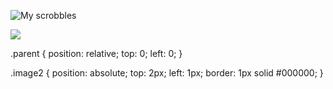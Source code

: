 ![My scrobbles](https://lastfm-recently-played.vercel.app/api?user=eduard_huetter&count=1)

<div class="parent">
      <img class="image2" src="https://github.com/metatrixx/metatrixx/assets/147994672/d81761f0-233e-4504-a0bd-343a0bc6ed9f"
 />
</div>

.parent {
  position: relative;
  top: 0;
  left: 0;
}

.image2 {
  position: absolute;
  top: 2px;
  left: 1px;
  border: 1px solid #000000;
}
